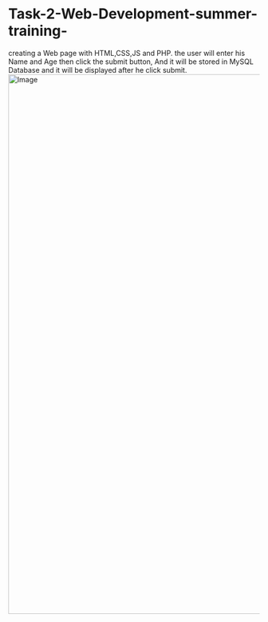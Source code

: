 # Task-2-Web-Development-summer-training-
creating a Web page with HTML,CSS,JS and PHP.
the user will enter his Name and Age then click the submit button, 
And it will be stored in MySQL Database and it will be displayed after he click submit.
<img width="1920" height="1080" alt="Image" src="https://github.com/user-attachments/assets/2811b02a-bc9c-4b8d-8173-31e19e52beec" />
